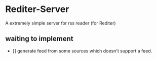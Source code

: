 # Rediter-Server
A extremely simple server for rss reader (for Rediter)
## waiting to implement
- [] generate feed from some sources which doesn't support a feed.